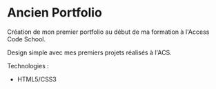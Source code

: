 # Ancien Portfolio

Création de mon premier portfolio au début de ma formation à l'Access Code School.

Design simple avec mes premiers projets réalisés à l'ACS.

Technologies : 

 * HTML5/CSS3